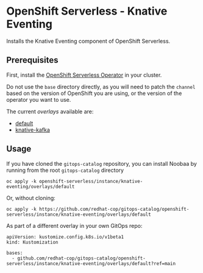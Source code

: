 # OpenShift Serverless - Knative Eventing

Installs the Knative Eventing component of OpenShift Serverless.

## Prerequisites

First, install the [OpenShift Serverless Operator](../../operator) in your cluster.

Do not use the `base` directory directly, as you will need to patch the `channel` based on the version of OpenShift you are using, or the version of the operator you want to use.

The current *overlays* available are:
* [default](overlays/default)
* [knative-kafka](overlays/knative-kafka)

## Usage

If you have cloned the `gitops-catalog` repository, you can install Noobaa by running from the root `gitops-catalog` directory

```
oc apply -k openshift-serverless/instance/knative-eventing/overlays/default
```

Or, without cloning:

```
oc apply -k https://github.com/redhat-cop/gitops-catalog/openshift-serverless/instance/knative-eventing/overlays/default
```

As part of a different overlay in your own GitOps repo:

```
apiVersion: kustomize.config.k8s.io/v1beta1
kind: Kustomization

bases:
  - github.com/redhat-cop/gitops-catalog/openshift-serverless/instance/knative-eventing/overlays/default?ref=main
```